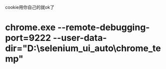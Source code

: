cookie用你自己的就ok了
# chrome.exe --remote-debugging-port=9222 --user-data-dir="D:\selenium_ui_auto\chrome_temp"
